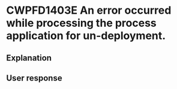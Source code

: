 # CWPFD1403E An error occurred while processing the process application for un-deployment.

## Explanation

## User response